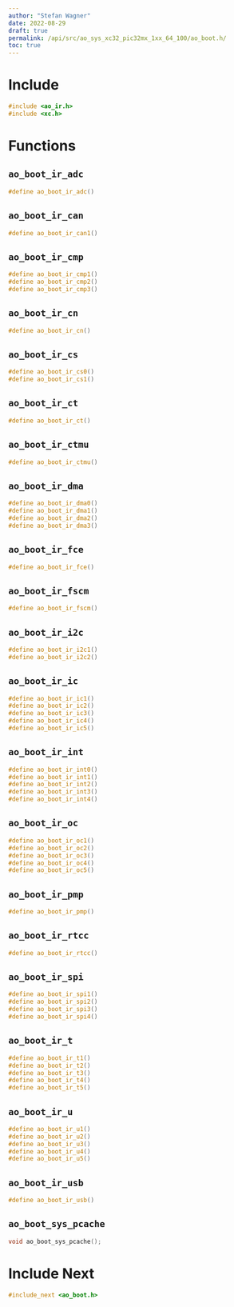 ```yaml
---
author: "Stefan Wagner"
date: 2022-08-29
draft: true
permalink: /api/src/ao_sys_xc32_pic32mx_1xx_64_100/ao_boot.h/
toc: true
---
```


# Include

```c
#include <ao_ir.h>
#include <xc.h>
```

# Functions

## `ao_boot_ir_adc`

```c
#define ao_boot_ir_adc()
```

## `ao_boot_ir_can`

```c
#define ao_boot_ir_can1()
```

## `ao_boot_ir_cmp`

```c
#define ao_boot_ir_cmp1()
#define ao_boot_ir_cmp2()
#define ao_boot_ir_cmp3()
```

## `ao_boot_ir_cn`

```c
#define ao_boot_ir_cn()
```

## `ao_boot_ir_cs`

```c
#define ao_boot_ir_cs0()
#define ao_boot_ir_cs1()
```

## `ao_boot_ir_ct`

```c
#define ao_boot_ir_ct()
```

## `ao_boot_ir_ctmu`

```c
#define ao_boot_ir_ctmu()
```

## `ao_boot_ir_dma`

```c
#define ao_boot_ir_dma0()
#define ao_boot_ir_dma1()
#define ao_boot_ir_dma2()
#define ao_boot_ir_dma3()
```

## `ao_boot_ir_fce`

```c
#define ao_boot_ir_fce()
```

## `ao_boot_ir_fscm`

```c
#define ao_boot_ir_fscm()
```

## `ao_boot_ir_i2c`

```c
#define ao_boot_ir_i2c1()
#define ao_boot_ir_i2c2()
```

## `ao_boot_ir_ic`

```c
#define ao_boot_ir_ic1()
#define ao_boot_ir_ic2()
#define ao_boot_ir_ic3()
#define ao_boot_ir_ic4()
#define ao_boot_ir_ic5()
```

## `ao_boot_ir_int`

```c
#define ao_boot_ir_int0()
#define ao_boot_ir_int1()
#define ao_boot_ir_int2()
#define ao_boot_ir_int3()
#define ao_boot_ir_int4()
```

## `ao_boot_ir_oc`

```c
#define ao_boot_ir_oc1()
#define ao_boot_ir_oc2()
#define ao_boot_ir_oc3()
#define ao_boot_ir_oc4()
#define ao_boot_ir_oc5()
```

## `ao_boot_ir_pmp`

```c
#define ao_boot_ir_pmp()
```

## `ao_boot_ir_rtcc`

```c
#define ao_boot_ir_rtcc()
```

## `ao_boot_ir_spi`

```c
#define ao_boot_ir_spi1()
#define ao_boot_ir_spi2()
#define ao_boot_ir_spi3()
#define ao_boot_ir_spi4()
```

## `ao_boot_ir_t`

```c
#define ao_boot_ir_t1()
#define ao_boot_ir_t2()
#define ao_boot_ir_t3()
#define ao_boot_ir_t4()
#define ao_boot_ir_t5()
```

## `ao_boot_ir_u`

```c
#define ao_boot_ir_u1()
#define ao_boot_ir_u2()
#define ao_boot_ir_u3()
#define ao_boot_ir_u4()
#define ao_boot_ir_u5()
```

## `ao_boot_ir_usb`

```c
#define ao_boot_ir_usb()
```

## `ao_boot_sys_pcache`

```c
void ao_boot_sys_pcache();
```

# Include Next

```c
#include_next <ao_boot.h>
```

